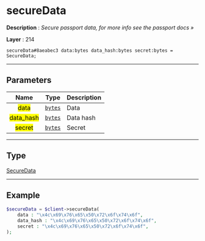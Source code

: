 # secureData

**Description** : *Secure passport data, for more info see the passport docs &raquo;*

**Layer** : 214

```tl
secureData#8aeabec3 data:bytes data_hash:bytes secret:bytes = SecureData;
```

---

## Parameters

| Name | Type | Description |
| :---: | :---: | :--- |
| <mark>data</mark> | [`bytes`](type/bytes) | Data |
| <mark>data_hash</mark> | [`bytes`](type/bytes) | Data hash |
| <mark>secret</mark> | [`bytes`](type/bytes) | Secret |

---

## Type

[SecureData](type/SecureData)

---

## Example

```php
$secureData = $client->secureData(
	data : "\x4c\x69\x76\x65\x50\x72\x6f\x74\x6f",
	data_hash : "\x4c\x69\x76\x65\x50\x72\x6f\x74\x6f",
	secret : "\x4c\x69\x76\x65\x50\x72\x6f\x74\x6f",
);
```